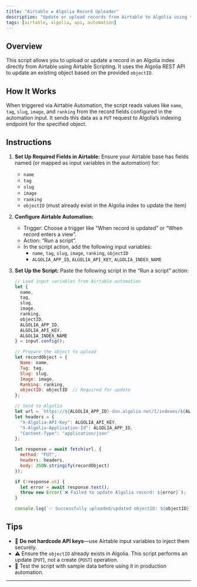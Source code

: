 ```yaml
---
title: "Airtable ⇄ Algolia Record Uploader"
description: "Update or upload records from Airtable to Algolia using the Algolia REST API within Airtable Automations."
tags: [airtable, algolia, api, automation]
---
```


## Overview

This script allows you to upload or update a record in an Algolia index directly from Airtable using Airtable Scripting. It uses the Algolia REST API to update an existing object based on the provided `objectID`.

## How It Works

When triggered via Airtable Automation, the script reads values like `name`, `tag`, `slug`, `image`, and `ranking` from the record fields configured in the automation input. It sends this data as a `PUT` request to Algolia’s indexing endpoint for the specified object.

## Instructions

1. **Set Up Required Fields in Airtable:**
   Ensure your Airtable base has fields named (or mapped as input variables in the automation) for:
   - `name`
   - `tag`
   - `slug`
   - `image`
   - `ranking`
   - `objectID` (must already exist in the Algolia index to update the item)

2. **Configure Airtable Automation:**
   - Trigger: Choose a trigger like “When record is updated” or “When record enters a view”.
   - Action: “Run a script”.
   - In the script action, add the following input variables:
     - `name`, `tag`, `slug`, `image`, `ranking`, `objectID`
     - `ALGOLIA_APP_ID`, `ALGOLIA_API_KEY`, `ALGOLIA_INDEX_NAME`

3. **Set Up the Script:**
   Paste the following script in the “Run a script” action:

   ```javascript
   // Load input variables from Airtable automation
   let {
     name,
     tag,
     slug,
     image,
     ranking,
     objectID,
     ALGOLIA_APP_ID,
     ALGOLIA_API_KEY,
     ALGOLIA_INDEX_NAME
   } = input.config();

   // Prepare the object to upload
   let recordObject = {
     Name: name,
     Tag: tag,
     Slug: slug,
     Image: image,
     Ranking: ranking,
     objectID: objectID  // Required for update
   };

   // Send to Algolia
   let url = `https://${ALGOLIA_APP_ID}-dsn.algolia.net/1/indexes/${ALGOLIA_INDEX_NAME}/${encodeURIComponent(objectID)}`;
   let headers = {
     "X-Algolia-API-Key": ALGOLIA_API_KEY,
     "X-Algolia-Application-Id": ALGOLIA_APP_ID,
     "Content-Type": "application/json"
   };

   let response = await fetch(url, {
     method: "PUT",
     headers: headers,
     body: JSON.stringify(recordObject)
   });

   if (!response.ok) {
     let error = await response.text();
     throw new Error(`❌ Failed to update Algolia record: ${error}`);
   }

   console.log(`✅ Successfully uploaded/updated objectID: ${objectID}`);
   ```

## Tips

- 🔐 **Do not hardcode API keys**—use Airtable input variables to inject them securely.
- ⚠️ Ensure the `objectID` already exists in Algolia. This script performs an update (`PUT`), not a create (`POST`) operation.
- 🧪 Test the script with sample data before using it in production automation.

---

